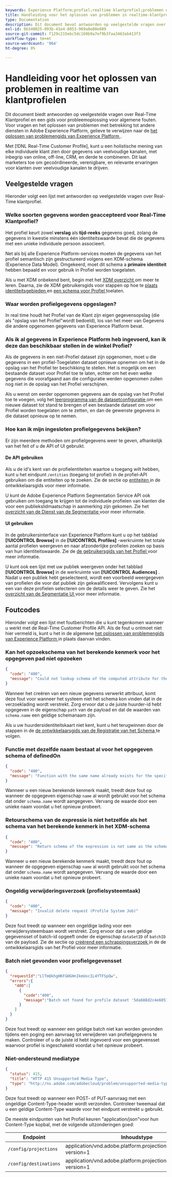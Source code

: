 ```yaml
---
keywords: Experience Platform;profiel;realtime klantprofiel;problemen oplossen;API
title: Handleiding voor het oplossen van problemen in realtime-klantprofiel
type: Documentation
description: Dit document bevat antwoorden op veelgestelde vragen over Real-Time klantprofiel en een gids voor probleemoplossing voor algemene fouten bij het werken met profielgegevens met Adobe Experience Platform.
exl-id: 0b340025-093b-41e4-8053-969a8e80e889
source-git-commit: f129c215ebc5dc169b9a7ef9b3faa3463ab413f3
workflow-type: tm+mt
source-wordcount: '964'
ht-degree: 0%

---
```


# Handleiding voor het oplossen van problemen in realtime van klantprofielen

Dit document biedt antwoorden op veelgestelde vragen over Real-Time Klantprofiel en een gids voor probleemoplossing voor algemene fouten. Voor vragen en het oplossen van problemen met betrekking tot andere diensten in Adobe Experience Platform, gelieve te verwijzen naar de [ het oplossen van problemengids van Experience Platform ](../landing/troubleshooting.md).

Met [!DNL Real-Time Customer Profile], kunt u een holistische mening van elke individuele klant zien door gegevens van veelvoudige kanalen, met inbegrip van online, off-line, CRM, en derde te combineren. Dit laat marketers toe om gecoördineerde, verenigbare, en relevante ervaringen voor klanten over veelvoudige kanalen te drijven.

## Veelgestelde vragen

Hieronder volgt een lijst met antwoorden op veelgestelde vragen over Real-Time klantprofiel.

### Welke soorten gegevens worden geaccepteerd voor Real-Time Klantprofiel?

Het profiel keurt zowel **verslag** als **tijd-reeks** gegevens goed, zolang de gegevens in kwestie minstens één identiteitswaarde bevat die de gegevens met een unieke individuele persoon associeert.

Net als bij alle Experience Platform-services moeten de gegevens van het profiel semantisch zijn gestructureerd volgens een XDM-schema (Experience Data Model). Omgekeerd, moet dit schema a **primaire identiteit** hebben bepaald en voor gebruik in Profiel worden toegelaten.

Als u met XDM onbekend bent, begin met het [ XDM overzicht ](../xdm/home.md) om meer te leren. Daarna, zie de XDM gebruikersgids voor stappen op hoe te [ plaats identiteitsgebieden ](../xdm/tutorials/create-schema-ui.md#identity-field) en [ een schema voor Profiel ](../xdm/tutorials/create-schema-ui.md#profile) toelaten.

### Waar worden profielgegevens opgeslagen?

In real time houdt het Profiel van de Klant zijn eigen gegevensopslag (die als &quot;opslag van het Profiel&quot;wordt bedoeld), los van het meer van Gegevens die andere opgenomen gegevens van Experience Platform bevat.

### Als ik al gegevens in Experience Platform heb ingevoerd, kan ik deze dan beschikbaar stellen in de winkel Profiel?

Als de gegevens in een niet-Profiel dataset zijn opgenomen, moet u die gegevens in een profiel-Toegelaten dataset opnieuw opnemen om het in de opslag van het Profiel ter beschikking te stellen. Het is mogelijk om een bestaande dataset voor Profiel toe te laten, echter om het even welke gegevens die voorafgaand aan die configuratie werden opgenomen zullen nog niet in de opslag van het Profiel verschijnen.

Als u wenst om eerder opgenomen gegevens aan de opslag van het Profiel toe te voegen, volg het [ leerprogramma van de datasetconfiguratie ](./tutorials/dataset-configuration.md) om een nieuwe dataset tot stand te brengen of een bestaande dataset om voor Profiel worden toegelaten om te zetten, en dan de gewenste gegevens in die dataset opnieuw op te nemen.

### Hoe kan ik mijn ingesloten profielgegevens bekijken?

Er zijn meerdere methoden om profielgegevens weer te geven, afhankelijk van het feit of u de API of UI gebruikt.

#### De API gebruiken

Als u de id&#39;s kent van de profielentiteiten waartoe u toegang wilt hebben, kunt u het eindpunt `/entities` (toegang tot profiel) in de profiel-API gebruiken om die entiteiten op te zoeken. Zie de sectie op [ entiteiten ](./api/entities.md) in de ontwikkelaarsgids voor meer informatie.

U kunt de Adobe Experience Platform Segmentation Service API ook gebruiken om toegang te krijgen tot de individuele profielen van klanten die voor een publiekslidmaatschap in aanmerking zijn gekomen. Zie het [ overzicht van de Dienst van de Segmentatie ](../segmentation/home.md) voor meer informatie.

#### UI gebruiken

In de gebruikersinterface van Experience Platform kunt u op het tabblad **[!UICONTROL Browse]** in de **[!UICONTROL Profiles]** -werkruimte het totale aantal profielen weergeven en naar afzonderlijke profielen zoeken op basis van hun identiteitswaarde. Zie de [ de gebruikersgids van het Profiel ](./ui/user-guide.md) voor meer informatie.

U kunt ook een lijst met uw publiek weergeven onder het tabblad **[!UICONTROL Browse]** in de werkruimte van **[!UICONTROL Audiences]** . Nadat u een publiek hebt geselecteerd, wordt een voorbeeld weergegeven van profielen die voor dat publiek zijn gekwalificeerd. Vervolgens kunt u een van deze profielen selecteren om de details weer te geven. Zie het [ overzicht van de Segmentatie UI ](../segmentation/ui/overview.md) voor meer informatie.

## Foutcodes

Hieronder volgt een lijst met foutberichten die u kunt tegenkomen wanneer u werkt met de Real-Time Customer Profile API. Als de fout u ontmoet niet hier vermeld is, kunt u het in de algemene [ het oplossen van problemengids van Experience Platform ](../landing/troubleshooting.md) in plaats daarvan vinden.

### Kan het opzoekschema van het berekende kenmerk voor het opgegeven pad niet opzoeken

```json
{
  "code": "400",
  "message": "Could not lookup schema of the computed attribute for the provided path"
}
```

Wanneer het creëren van een nieuw gegevens verwerkt attribuut, komt deze fout voor wanneer het systeem niet het schema kon vinden dat in de verzoeklading wordt verstrekt. Zorg ervoor dat u de juiste huurder-id hebt opgegeven in de eigenschap `path` van de payload en dat de waarden van `schema.name` een geldige schemanaam zijn.

Als u uw huurdersidentiteitskaart niet kent, kunt u het terugwinnen door de stappen in de [ de ontwikkelaarsgids van de Registratie van het Schema ](../xdm/api/getting-started.md) te volgen.

### Functie met dezelfde naam bestaat al voor het opgegeven schema of definedOn

```json
{
  "code": "400",
  "message": "Function with the same name already exists for the specified schema or definedOn"
}
```

Wanneer u een nieuw berekende kenmerk maakt, treedt deze fout op wanneer de opgegeven eigenschap `name` al wordt gebruikt voor het schema dat onder `schema.name` wordt aangegeven. Vervang de waarde door een unieke naam voordat u het opnieuw probeert.

### Retourschema van de expressie is niet hetzelfde als het schema van het berekende kenmerk in het XDM-schema

```json
{
  "code": "400",
  "message": "Return schema of the expression is not same as the schema of the computed attribute in the XDM schema"
}
```

Wanneer u een nieuw berekende kenmerk maakt, treedt deze fout op wanneer de opgegeven eigenschap `name` al wordt gebruikt voor het schema dat onder `schema.name` wordt aangegeven. Vervang de waarde door een unieke naam voordat u het opnieuw probeert.

### Ongeldig verwijderingsverzoek (profielsysteemtaak)

```json
{
  "code": "400",
  "message": "Invalid delete request (Profile System Job)"
}
```

Deze fout treedt op wanneer een ongeldige lading voor een verwijdersysteembaan wordt verstrekt. Zorg ervoor dat u een geldige gegevensset of batch-id opgeeft onder de eigenschap `dataSetID` of `batchID` van de payload. Zie de sectie op [ creërend een schrappingsverzoek ](./api/profile-system-jobs.md#create-a-delete-request) in de de ontwikkelaarsgids van het Profiel voor meer informatie.

### Batch niet gevonden voor profielgegevensset

```json
{
  "requestId":"LlTmQkhgHKFGHGHnIkmUxcIL4YTFSpQw",
  "errors":{
    "400":[
      {
        "code":"400",
        "message":"Batch not found for profile dataset '5da688d2c4e60518ad25b7b1'"
      }
    ]
  }
}
```

Deze fout treedt op wanneer een geldige batch niet kan worden gevonden tijdens een poging een aanvraag tot verwijderen van profielgegevens te maken. Controleer of u de juiste id hebt ingevoerd voor een gegevensset waarvoor profiel is ingeschakeld voordat u het opnieuw probeert.

### Niet-ondersteund mediatype

```json
{
  "status": 415,
  "title": "HTTP 415 Unsupported Media Type",
  "type": "http://ns.adobe.com/adobecloud/problem/unsupported-media-type"
}
```

Deze fout treedt op wanneer een POST- of PUT-aanvraag met een ongeldige Content-Type-header wordt verzonden. Controleer tweemaal dat u een geldige Content-Type waarde voor het eindpunt verstrekt u gebruikt.

De meeste eindpunten van het Profiel keuren &quot;application/json&quot;voor hun Content-Type kopbal, met de volgende uitzonderingen goed:

| Endpoint | Inhoudstype |
| --- | --- |
| `/config/projections` | application/vnd.adobe.platform.projectionConfig+json; version=1 |
| `/config/destinations` | application/vnd.adobe.platform.projectionDestination+json; version=1 |

